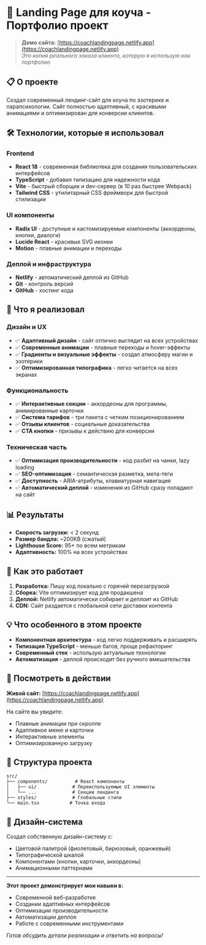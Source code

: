 # 🚀 Landing Page для коуча - Портфолио проект

> **Демо сайта:** [https://coachlandingpage.netlify.app](https://coachlandingpage.netlify.app)  
> *Это копия реального заказа клиента, которую я использую как портфолио*

## 📋 О проекте

Создал современный лендинг-сайт для коуча по эзотерике и парапсихологии. Сайт полностью адаптивный, с красивыми анимациями и оптимизирован для конверсии клиентов.

## 🛠 Технологии, которые я использовал

### Frontend
- **React 18** - современная библиотека для создания пользовательских интерфейсов
- **TypeScript** - добавил типизацию для надежности кода
- **Vite** - быстрый сборщик и dev-сервер (в 10 раз быстрее Webpack)
- **Tailwind CSS** - утилитарный CSS фреймворк для быстрой стилизации

### UI компоненты
- **Radix UI** - доступные и кастомизируемые компоненты (аккордеоны, кнопки, диалоги)
- **Lucide React** - красивые SVG иконки
- **Motion** - плавные анимации и переходы

### Деплой и инфраструктура
- **Netlify** - автоматический деплой из GitHub
- **Git** - контроль версий
- **GitHub** - хостинг кода

## 🎯 Что я реализовал

### Дизайн и UX
- ✅ **Адаптивный дизайн** - сайт отлично выглядит на всех устройствах
- ✅ **Современные анимации** - плавные переходы и hover-эффекты
- ✅ **Градиенты и визуальные эффекты** - создал атмосферу магии и эзотерики
- ✅ **Оптимизированная типографика** - легко читается на всех экранах

### Функциональность
- ✅ **Интерактивные секции** - аккордеоны для программы, анимированные карточки
- ✅ **Система тарифов** - три пакета с четким позиционированием
- ✅ **Отзывы клиентов** - социальные доказательства
- ✅ **CTA кнопки** - призывы к действию для конверсии

### Техническая часть
- ✅ **Оптимизация производительности** - код разбит на чанки, lazy loading
- ✅ **SEO-оптимизация** - семантическая разметка, мета-теги
- ✅ **Доступность** - ARIA-атрибуты, клавиатурная навигация
- ✅ **Автоматический деплой** - изменения из GitHub сразу попадают на сайт

## 📊 Результаты

- **Скорость загрузки:** < 2 секунд
- **Размер бандла:** ~200KB (сжатый)
- **Lighthouse Score:** 95+ по всем метрикам
- **Адаптивность:** 100% на всех устройствах

## 🔧 Как это работает

1. **Разработка:** Пишу код локально с горячей перезагрузкой
2. **Сборка:** Vite оптимизирует код для продакшена
3. **Деплой:** Netlify автоматически собирает и деплоит из GitHub
4. **CDN:** Сайт раздается с глобальной сети доставки контента

## 💡 Что особенного в этом проекте

- **Компонентная архитектура** - код легко поддерживать и расширять
- **Типизация TypeScript** - меньше багов, проще рефакторинг
- **Современный стек** - использую актуальные технологии
- **Автоматизация** - деплой происходит без ручного вмешательства

## 🚀 Посмотреть в действии

**Живой сайт:** [https://coachlandingpage.netlify.app](https://coachlandingpage.netlify.app)

На сайте вы увидите:
- Плавные анимации при скролле
- Адаптивное меню и карточки
- Интерактивные элементы
- Оптимизированную загрузку

## 📁 Структура проекта

```
src/
├── components/          # React компоненты
│   ├── ui/             # Переиспользуемые UI элементы
│   └── ...             # Секции лендинга
├── styles/             # Глобальные стили
└── main.tsx           # Точка входа
```

## 🎨 Дизайн-система

Создал собственную дизайн-систему с:
- Цветовой палитрой (фиолетовый, бирюзовый, оранжевый)
- Типографической шкалой
- Компонентами (кнопки, карточки, аккордеоны)
- Анимационными паттернами

---

**Этот проект демонстрирует мои навыки в:**
- Современной веб-разработке
- Создании адаптивных интерфейсов  
- Оптимизации производительности
- Автоматизации деплоя
- Работе с современными инструментами

*Готов обсудить детали реализации и ответить на вопросы!*
